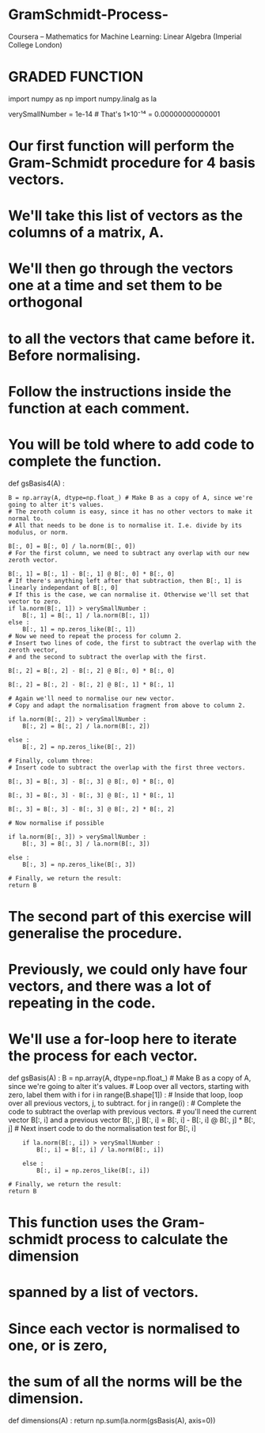 # GramSchmidt-Process-
Coursera – Mathematics for Machine Learning: Linear Algebra (Imperial College London) 

# GRADED FUNCTION
import numpy as np
import numpy.linalg as la

verySmallNumber = 1e-14 # That's 1×10⁻¹⁴ = 0.00000000000001

# Our first function will perform the Gram-Schmidt procedure for 4 basis vectors.
# We'll take this list of vectors as the columns of a matrix, A.
# We'll then go through the vectors one at a time and set them to be orthogonal
# to all the vectors that came before it. Before normalising.
# Follow the instructions inside the function at each comment.
# You will be told where to add code to complete the function.
def gsBasis4(A) :
    
    B = np.array(A, dtype=np.float_) # Make B as a copy of A, since we're going to alter it's values.
    # The zeroth column is easy, since it has no other vectors to make it normal to.
    # All that needs to be done is to normalise it. I.e. divide by its modulus, or norm.
    
    B[:, 0] = B[:, 0] / la.norm(B[:, 0])
    # For the first column, we need to subtract any overlap with our new zeroth vector.
    
    B[:, 1] = B[:, 1] - B[:, 1] @ B[:, 0] * B[:, 0]
    # If there's anything left after that subtraction, then B[:, 1] is linearly independant of B[:, 0]
    # If this is the case, we can normalise it. Otherwise we'll set that vector to zero.
    if la.norm(B[:, 1]) > verySmallNumber :
        B[:, 1] = B[:, 1] / la.norm(B[:, 1])
    else :
        B[:, 1] = np.zeros_like(B[:, 1])
    # Now we need to repeat the process for column 2.
    # Insert two lines of code, the first to subtract the overlap with the zeroth vector,
    # and the second to subtract the overlap with the first.
    
    B[:, 2] = B[:, 2] - B[:, 2] @ B[:, 0] * B[:, 0]
    
    B[:, 2] = B[:, 2] - B[:, 2] @ B[:, 1] * B[:, 1]
     
    # Again we'll need to normalise our new vector.
    # Copy and adapt the normalisation fragment from above to column 2.
    
    if la.norm(B[:, 2]) > verySmallNumber :
        B[:, 2] = B[:, 2] / la.norm(B[:, 2])
    
    else :
        B[:, 2] = np.zeros_like(B[:, 2])
    
    # Finally, column three:
    # Insert code to subtract the overlap with the first three vectors.
    
    B[:, 3] = B[:, 3] - B[:, 3] @ B[:, 0] * B[:, 0]
    
    B[:, 3] = B[:, 3] - B[:, 3] @ B[:, 1] * B[:, 1]
    
    B[:, 3] = B[:, 3] - B[:, 3] @ B[:, 2] * B[:, 2]
    
    # Now normalise if possible
    
    if la.norm(B[:, 3]) > verySmallNumber :
        B[:, 3] = B[:, 3] / la.norm(B[:, 3])
    
    else :
        B[:, 3] = np.zeros_like(B[:, 3])
    
    # Finally, we return the result:
    return B

# The second part of this exercise will generalise the procedure.
# Previously, we could only have four vectors, and there was a lot of repeating in the code.
# We'll use a for-loop here to iterate the process for each vector.

def gsBasis(A) :
    B = np.array(A, dtype=np.float_) # Make B as a copy of A, since we're going to alter it's values.
    # Loop over all vectors, starting with zero, label them with i
    for i in range(B.shape[1]) :
        # Inside that loop, loop over all previous vectors, j, to subtract.
        for j in range(i) :
            # Complete the code to subtract the overlap with previous vectors.
            # you'll need the current vector B[:, i] and a previous vector B[:, j]
            B[:, i] = B[:, i] - B[:, i] @ B[:, j] * B[:, j] 
        # Next insert code to do the normalisation test for B[:, i]
        
        if la.norm(B[:, i]) > verySmallNumber :
            B[:, i] = B[:, i] / la.norm(B[:, i])
        
        else :
            B[:, i] = np.zeros_like(B[:, i]) 
            
    # Finally, we return the result:
    return B

# This function uses the Gram-schmidt process to calculate the dimension
# spanned by a list of vectors.
# Since each vector is normalised to one, or is zero,
# the sum of all the norms will be the dimension.
def dimensions(A) :
    return np.sum(la.norm(gsBasis(A), axis=0))
